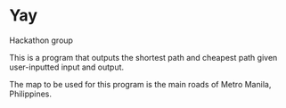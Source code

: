 # Yay
Hackathon group


This is a program that outputs the shortest path and cheapest path given user-inputted input and output.

The map to be used for this program is the main roads of Metro Manila, Philippines.
